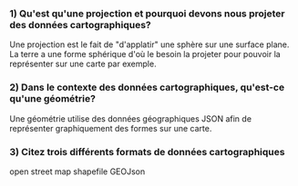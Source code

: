 ### 1) Qu'est qu'une projection et pourquoi devons nous projeter des données cartographiques?

Une projection est le fait de "d'applatir" une sphère sur une surface plane. La terre a une forme sphérique d'où le besoin la projeter pour pouvoir la représenter sur une carte par exemple. 

### 2) Dans le contexte des données cartographiques, qu'est-ce qu'une géométrie?

Une géométrie utilise des données géographiques JSON afin de représenter graphiquement des formes sur une carte. 

### 3) Citez trois différents formats de données cartographiques

open street map
shapefile
GEOJson
